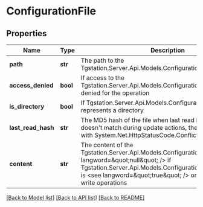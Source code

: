 # ConfigurationFile

## Properties
Name | Type | Description | Notes
------------ | ------------- | ------------- | -------------
**path** | **str** | The path to the Tgstation.Server.Api.Models.ConfigurationFile file | [optional] 
**access_denied** | **bool** | If access to the Tgstation.Server.Api.Models.ConfigurationFile file was denied for the operation | [optional] 
**is_directory** | **bool** | If Tgstation.Server.Api.Models.ConfigurationFile.Path represents a directory | [optional] 
**last_read_hash** | **str** | The MD5 hash of the file when last read by the user. If this doesn&#x27;t match during update actions, the write will be denied with System.Net.HttpStatusCode.Conflict | [optional] 
**content** | **str** | The content of the Tgstation.Server.Api.Models.ConfigurationFile. Will be &lt;see langword&#x3D;\&quot;null\&quot; /&gt; if Tgstation.Server.Api.Models.ConfigurationFile.AccessDenied is &lt;see langword&#x3D;\&quot;true\&quot; /&gt; or during listing and write operations | [optional] 

[[Back to Model list]](../README.md#documentation-for-models) [[Back to API list]](../README.md#documentation-for-api-endpoints) [[Back to README]](../README.md)

